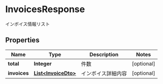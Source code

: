 

# InvoicesResponse

インボイス情報リスト
## Properties

Name | Type | Description | Notes
------------ | ------------- | ------------- | -------------
**total** | **Integer** | 件数 |  [optional]
**invoices** | [**List&lt;InvoiceDto&gt;**](InvoiceDto.md) | インボイス詳細内容 |  [optional]



